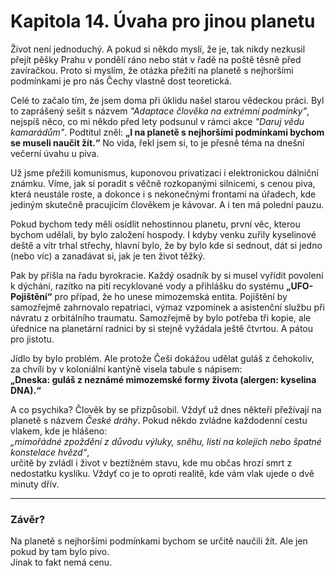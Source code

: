 # Kapitola 14. Úvaha pro jinou planetu

Život není jednoduchý. A pokud si někdo myslí, že je, tak nikdy nezkusil přejít pěšky Prahu v pondělí ráno nebo stát v řadě na poště těsně před zavíračkou. Proto si myslím, že otázka přežití na planetě s nejhoršími podmínkami je pro nás Čechy vlastně dost teoretická.

Celé to začalo tím, že jsem doma při úklidu našel starou vědeckou práci. Byl to zaprášený sešit s názvem *"Adaptace člověka na extrémní podmínky"*, nejspíš něco, co mi někdo před lety podsunul v rámci akce *"Daruj vědu kamarádům"*. Podtitul zněl: **„I na planetě s nejhoršími podmínkami bychom se museli naučit žít.“** No vida, řekl jsem si, to je přesně téma na dnešní večerní úvahu u piva.

Už jsme přežili komunismus, kuponovou privatizaci i elektronickou dálniční známku. Víme, jak si poradit s věčně rozkopanými silnicemi, s cenou piva, která neustále roste, a dokonce i s nekonečnými frontami na úřadech, kde jediným skutečně pracujícím člověkem je kávovar. A i ten má polední pauzu.

Pokud bychom tedy měli osídlit nehostinnou planetu, první věc, kterou bychom udělali, by bylo založení hospody. I kdyby venku zuřily kyselinové deště a vítr trhal střechy, hlavní bylo, že by bylo kde si sednout, dát si jedno (nebo víc) a zanadávat si, jak je ten život těžký.

Pak by přišla na řadu byrokracie. Každý osadník by si musel vyřídit povolení k dýchání, razítko na pití recyklované vody a přihlášku do systému **„UFO-Pojištění“** pro případ, že ho unese mimozemská entita. Pojištění by samozřejmě zahrnovalo repatriaci, výmaz vzpomínek a asistenční službu při návratu z orbitálního traumatu. Samozřejmě by bylo potřeba tři kopie, ale úřednice na planetární radnici by si stejně vyžádala ještě čtvrtou. A pátou pro jistotu.

Jídlo by bylo problém. Ale protože Češi dokážou udělat guláš z čehokoliv, za chvíli by v koloniální kantýně visela tabule s nápisem:  
**„Dneska: guláš z neznámé mimozemské formy života (alergen: kyselina DNA).“**

A co psychika? Člověk by se přizpůsobil. Vždyť už dnes někteří přežívají na planetě s názvem *České dráhy*. Pokud někdo zvládne každodenní cestu vlakem, kde je hlášeno:  
*„mimořádné zpoždění z důvodu výluky, sněhu, listí na kolejích nebo špatné konstelace hvězd“*,  
určitě by zvládl i život v beztížném stavu, kde mu občas hrozí smrt z nedostatku kyslíku. Vždyť co je to oproti realitě, kde vám vlak ujede o dvě minuty dřív.

---

### Závěr?

Na planetě s nejhoršími podmínkami bychom se určitě naučili žít. Ale jen pokud by tam bylo pivo.  
Jinak to fakt nemá cenu.
